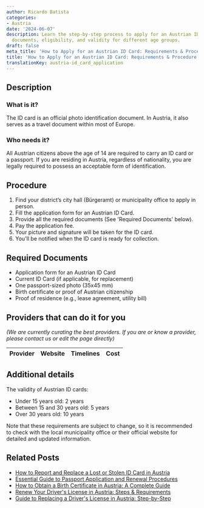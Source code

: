 ```yaml
---
author: Ricardo Batista
categories:
- Austria
date: '2024-06-07'
description: Learn the step-by-step process to apply for an Austrian ID card, required
  documents, eligibility, and validity for different age groups.
draft: false
meta_title: 'How to Apply for an Austrian ID Card: Requirements & Procedure'
title: 'How to Apply for an Austrian ID Card: Requirements & Procedure'
translationKey: austria-id_card_application
---
```


## Description
### What is it?
The ID card is an official photo identification document. In Austria, it also serves as a travel document within most of Europe.

### Who needs it?
All Austrian citizens above the age of 14 are required to carry an ID card or a passport. If you are residing in Austria, regardless of nationality, you are legally required to possess an acceptable form of identification.

## Procedure
1. Find your district’s city hall (Bürgeramt) or municipality office to apply in person.
2. Fill the application form for an Austrian ID Card. 
3. Provide all the required documents (See 'Required Documents' below).
4. Pay the application fee.
5. Your picture and signature will be taken for the ID card.
6. You'll be notified when the ID card is ready for collection. 

## Required Documents
- Application form for an Austrian ID Card
- Current ID Card (if applicable, for replacement)
- One passport-sized photo (35x45 mm)
- Birth certificate or proof of Austrian citizenship
- Proof of residence (e.g., lease agreement, utility bill)

## Providers that can do it for you

_(We are currently curating the best providers. If you are or know a provider, please contact us or edit the page directly)_

| Provider        |     Website     |     Timelines    |       Cost      |
| --------------- | --------------- |  :-------------: | :-------------: |

## Additional details
The validity of Austrian ID cards:
- Under 15 years old: 2 years
- Between 15 and 30 years old: 5 years
- Over 30 years old: 10 years

Note that these requirements are subject to change, so it is recommended to check with the local municipality office or their official website for detailed and updated information.


## Related Posts

- [How to Report and Replace a Lost or Stolen ID Card in Austria](https://tramitit.com/guides/austria/id_card_loss_report/)
- [Essential Guide to Passport Application and Renewal Procedures](https://tramitit.com/guides/austria/passport_application/)
- [How to Obtain a Birth Certificate in Austria: A Complete Guide](https://tramitit.com/guides/austria/birth_certificate_application/)
- [Renew Your Driver's License in Austria: Steps & Requirements](https://tramitit.com/guides/austria/drivers_license_renewal/)
- [Guide to Replacing a Driver's License in Austria: Step-by-Step](https://tramitit.com/guides/austria/replacement_drivers_license_application/)